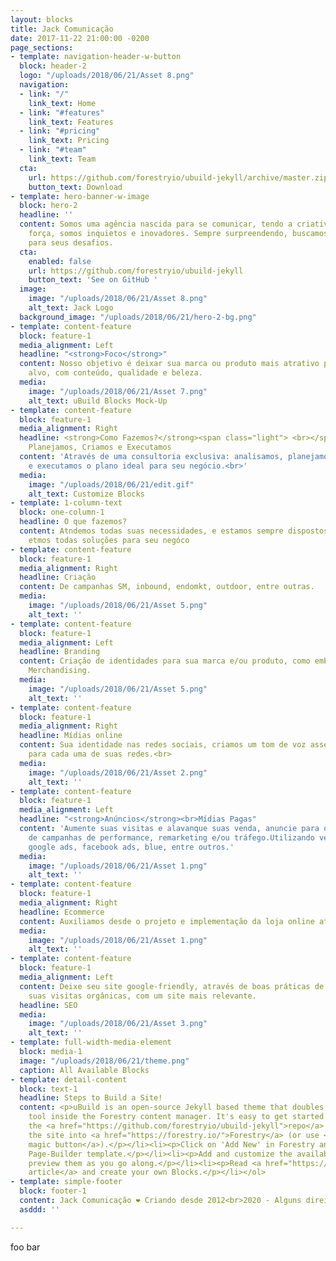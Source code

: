 ```yaml
---
layout: blocks
title: Jack Comunicação
date: 2017-11-22 21:00:00 -0200
page_sections:
- template: navigation-header-w-button
  block: header-2
  logo: "/uploads/2018/06/21/Asset 8.png"
  navigation:
  - link: "/"
    link_text: Home
  - link: "#features"
    link_text: Features
  - link: "#pricing"
    link_text: Pricing
  - link: "#team"
    link_text: Team
  cta:
    url: https://github.com/forestryio/ubuild-jekyll/archive/master.zip
    button_text: Download
- template: hero-banner-w-image
  block: hero-2
  headline: ''
  content: Somos uma agência nascida para se comunicar, tendo a criatividade como
    força, somos inquietos e inovadores. Sempre surpreendendo, buscamos a melhor solução
    para seus desafios.
  cta:
    enabled: false
    url: https://github.com/forestryio/ubuild-jekyll
    button_text: 'See on GitHub '
  image:
    image: "/uploads/2018/06/21/Asset 8.png"
    alt_text: Jack Logo
  background_image: "/uploads/2018/06/21/hero-2-bg.png"
- template: content-feature
  block: feature-1
  media_alignment: Left
  headline: "<strong>Foco</strong>"
  content: Nosso objetivo é deixar sua marca ou produto mais atrativo para seu público
    alvo, com conteúdo, qualidade e beleza.
  media:
    image: "/uploads/2018/06/21/Asset 7.png"
    alt_text: uBuild Blocks Mock-Up
- template: content-feature
  block: feature-1
  media_alignment: Right
  headline: <strong>Como Fazemos?</strong><span class="light"> <br></span>Analisamos,
    Planejamos, Criamos e Executamos
  content: 'Através de uma consultoria exclusiva: analisamos, planejamos, criamos
    e executamos o plano ideal para seu negócio.<br>'
  media:
    image: "/uploads/2018/06/21/edit.gif"
    alt_text: Customize Blocks
- template: 1-column-text
  block: one-column-1
  headline: O que fazemos?
  content: Atndemos todas suas necessidades, e estamos sempre dispostos a te ajudar,
    etmos todas soluções para seu negóco
- template: content-feature
  block: feature-1
  media_alignment: Right
  headline: Criação
  content: De campanhas SM, inbound, endomkt, outdoor, entre outras.
  media:
    image: "/uploads/2018/06/21/Asset 5.png"
    alt_text: ''
- template: content-feature
  block: feature-1
  media_alignment: Left
  headline: Branding
  content: Criação de identidades para sua marca e/ou produto, como embalagens e Visual
    Merchandising.
  media:
    image: "/uploads/2018/06/21/Asset 5.png"
    alt_text: ''
- template: content-feature
  block: feature-1
  media_alignment: Right
  headline: Mídias online
  content: Sua identidade nas redes sociais, criamos um tom de voz assertivo e adequado
    para cada uma de suas redes.<br>
  media:
    image: "/uploads/2018/06/21/Asset 2.png"
    alt_text: ''
- template: content-feature
  block: feature-1
  media_alignment: Left
  headline: "<strong>Anúncios</strong><br>Mídias Pagas"
  content: 'Aumente suas visitas e alavanque suas venda, anuncie para o público ideal.Criação
    de campanhas de performance, remarketing e/ou tráfego.Utilizando veículos como:
    google ads, facebook ads, blue, entre outros.'
  media:
    image: "/uploads/2018/06/21/Asset 1.png"
    alt_text: ''
- template: content-feature
  block: feature-1
  media_alignment: Right
  headline: Ecommerce
  content: Auxiliamos desde o projeto e implementação da loja online até a parte operacional.<br>
  media:
    image: "/uploads/2018/06/21/Asset 1.png"
    alt_text: ''
- template: content-feature
  block: feature-1
  media_alignment: Left
  content: Deixe seu site google-friendly, através de boas práticas de SEO.Aumentando
    suas visitas orgânicas, com um site mais relevante.
  headline: SEO
  media:
    image: "/uploads/2018/06/21/Asset 3.png"
    alt_text: ''
- template: full-width-media-element
  block: media-1
  image: "/uploads/2018/06/21/theme.png"
  caption: All Available Blocks
- template: detail-content
  block: text-1
  headline: Steps to Build a Site!
  content: <p>uBuild is an open-source Jekyll based theme that doubles as a builder
    tool inside the Forestry content manager. It's easy to get started!</p><ol><li><p>Fork
    the <a href="https://github.com/forestryio/ubuild-jekyll">repo</a> and import
    the site into <a href="https://forestry.io/">Forestry</a> (or use <a href="https://forestry.io/blog/ubuild-a-new-theme-for-static-sites-using-blocks#even-quicker-start">our
    magic button</a>).</p></li><li><p>Click on 'Add New' in Forestry and select the
    Page-Builder template.</p></li><li><p>Add and customize the available Blocks and
    preview them as you go along.</p></li><li><p>Read <a href="https://forestry.io/blog/ubuild-a-new-theme-for-static-sites-using-blocks/">our
    article</a> and create your own Blocks.</p></li></ol>
- template: simple-footer
  block: footer-1
  content: Jack Comunicação ❤︎ Criando desde 2012<br>2020 - Alguns direitos reservados.
  asddd: ''

---
```

foo bar